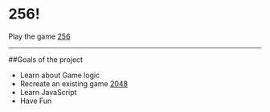 # 256!
Play the game [256](https://jasonsutter87.github.io/256-game/)

----
##Goals of the project
* Learn about Game logic
* Recreate an existing game [2048](http://2048game.com/)
* Learn JavaScript
* Have Fun

